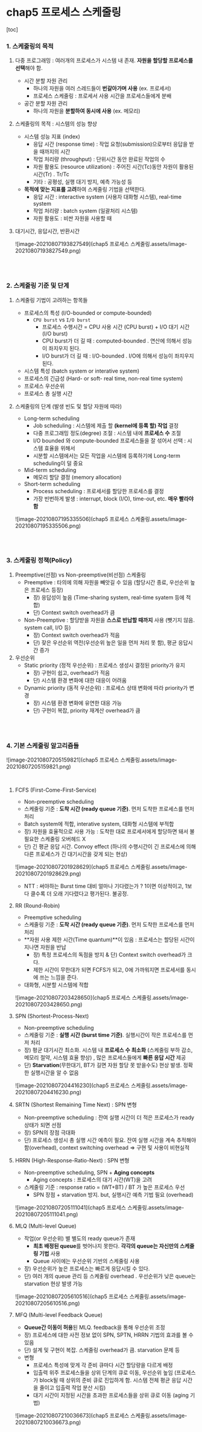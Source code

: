 # chap5 프로세스 스케줄링

[toc]

### 1. 스케줄링의 목적

1. 다중 프로그래밍 : 여러개의 프로세스가 시스템 내 존재. **자원을 할당할 프로세스를 선택**해야 함.

   - 시간 분할 자원 관리
     - 하나의 자원을 여러 스레드들이 **번갈아가며 사용** (ex. 프로세서)
     - 프로세스 스케줄링 : 프로세서 사용 시간을 프로세스들에게 분배
   - 공간 분할 자원 관리
     - 하나의 자원을 **분할하여 동시에 사용** (ex. 메모리)

2. 스케줄링의 목적 : 시스템의 성능 향상

   - 시스템 성능 지표 (index)
     - 응답 시간 (response time) : 작업 요청(submission)으로부터 응답을 받을 때까지의 시간
     - 작업 처리량 (throughput) : 단위시간 동안 완료된 작업의 수 
     - 자원 활용도 (resource utilization) : 주어진 시간(Tc)동안 자원이 활용된 시간(Tr) . Tr/Tc
     - 기타 : 공평성, 실행 대기 방지, 예측 가능성 등
   - **목적에 맞는 지표를 고려**하여 스케줄링 기법을 선택한다.
     - 응답 시간 : interactive system (사용자 대화형 시스템), real-time system
     - 작업 처리량 : batch system (일괄처리 시스템)
     - 자원 활용도 : 비싼 자원을 사용할 때

3. 대기시간, 응답시간, 반환시간

   ![image-20210807193827549](chap5 프로세스 스케줄링.assets/image-20210807193827549.png)

<br/>

<br/>

### 2. 스케줄링 기준 및 단계

1. 스케줄링 기법이 고려하는 항목들

   - 프로세스의 특성 (I/O-bounded or compute-bounded)
     - `CPU burst` vs `I/O burst`
       - 프로세스 수행시간 = CPU 사용 시간 (CPU burst) + I/O 대기 시간 (I/O burst)
       - CPU burst가 더 길 때 : computed-bounded . 연산에 의해서 성능이 좌지우지 된다.
       - I/O burst가 더 길 때 : I/O-bounded . I/O에 의해서 성능이 좌지우지 된다.
   - 시스템 특성 (batch system or interative system)
   - 프로세스의 긴급성 (Hard- or soft- real time, non-real time system)
   - 프로세스 우선순위
   - 프로세스 총 실행 시간

2. 스케줄링의 단계 (발생 빈도 및 할당 자원에 따라)

   - Long-term scheduling 
     - Job scheduling : 시스템에 제출 할 **(kernel에 등록 할) 작업** 결정
     - 다중 프로그래밍 정도(degree) 조절 : 시스템 내에 **프로세스 수** 조절
     - I/O bounded 와 compute-bounded 프로세스들을 잘 섞어서 선택 : 시스템 효율을 위해서
     - 시분할 시스템에서는 모든 작업을 시스템에 등록하기에 Long-term scheduling이 덜 중요
   - Mid-term scheduling
     - 메모리 할당 결정 (memory allocation)
   - Short-term scheduling
     - Process scheduling : 프로세서를 할당한 프로세스를 결정
     - 가장 빈번하게 발생 : interrupt, block (I/O), time-out, etc. **매우 빨라야 함**

   ![image-20210807195335506](chap5 프로세스 스케줄링.assets/image-20210807195335506.png)

<br/>

<br/>

### 3. 스케줄링 정책(Policy)

1. Preemptive(선점) vs Non-preemptive(비선점) 스케줄링
   - Preemptive : 타의에 의해 자원을 빼앗길 수 있음 (할당시간 종료, 우선순위 높은 프로세스 등장)
     - 장) 응답성이 높음 (Time-sharing system, real-time syatem 등에 적합)
     - 단) Context switch overhead가 큼
   - Non-Preemptive : 할당받을 자원을 **스스로 반납할 때까지** 사용 (뺏기지 않음. system call, I/O 등)
     - 장) Context switch overhead가 적음
     - 단) 잦은 우선순위 역전(우선순위 높은 일을 먼저 처리 못 함), 평균 응답시간 증가
2. 우선순위
   - Static priority (정적 우선순위) : 프로세스 생성시 결정된 priority가 유지
     - 장) 구현이 쉽고, overhead가 적음
     - 단) 시스템 환경 변화에 대한 대응이 어려움
   - Dynamic priority (동적 우선순위) : 프로세스 상태 변화에 따라 priority가 변경
     - 장) 시스템 환경 변화에 유연한 대응 가능
     - 단) 구현이 복잡, priority 재계산 overhead가 큼 

<br/>

<br/>

### 4. 기본 스케줄링 알고리즘들

![image-20210807205159821](chap5 프로세스 스케줄링.assets/image-20210807205159821.png)

<br/>

1. FCFS (First-Come-First-Service)

   - Non-preemptive scheduling
   - 스케줄링 기준 : **도착 시간 (ready queue 기준)**. 먼저 도착한 프로세스를 먼저 처리
   - Batch system에 적합, interative system, 대화형 시스템에 부적합
   - 장) 자원을 효율적으로 사용 가능 : 도착한 대로 프로세서에게 할당하면 돼서 불필요한 스케줄링 오버헤드 X
   - 단) 긴 평균 응답 시간. Convoy effect (하나의 수행시간이 긴 프로세스에 의해 다른 프로세스가 긴 대기시간을 갖게 되는 현상)

   ![image-20210807201928629](chap5 프로세스 스케줄링.assets/image-20210807201928629.png)

   - NTT : 써야하는 Burst time 대비 얼마나 기다렸는가 ? 1이면 이상적이고, 1보다 클수록 더 오래 기다렸다고 평가된다. 불공정.

2. RR (Round-Robin)

   - Preemptive scheduling
   - 스케줄링 기준 : **도착 시간 (ready queue 기준)**. 먼저 도착한 프로세스를 먼저 처리
   - **자원 사용 제한 시간(Time quantum)**이 있음 : 프로세스는 할당된 시간이 지나면 자원을 반납
     - 장) 특정 프로세스의 독점을 방지 & 단) Context switch overhead가 크다.
     - 제한 시간이 무한대가 되면 FCFS가 되고, 0에 가까워지면 프로세서를 동시에 쓰는 느낌을 준다.
   - 대화형, 시분할 시스템에 적합

   ![image-20210807203428650](chap5 프로세스 스케줄링.assets/image-20210807203428650.png)

3. SPN (Shortest-Process-Next)

   - Non-preemptive scheduling
   - 스케줄링 기준 : **실행 시간 (burst time 기준)**. 실행시간이 작은 프로세스를 먼저 처리
   - 장) 평균 대기시간 최소화. 시스템 내 **프로세스 수 최소화** (스케줄링 부하 감소, 메모리 절약, 시스템 효율 향상) , 많은 프로세스들에게 **빠른 응답 시간** 제공
   - 단) **Starvation**(무한대기, BT가 길면 자원 할당 못 받을수도) 현상 발생. 정확한 실행시간을 알 수 없음

   ![image-20210807204416230](chap5 프로세스 스케줄링.assets/image-20210807204416230.png)

4. SRTN (Shortest Remaining Time Next) : SPN 변형

   - Non-preemptive scheduling : 잔여 실행 시간이 더 적은 프로세스가 ready 상태가 되면 선점
   - 장) SPN의 장점 극대화
   - 단) 프로세스 생성시 총 실행 시간 예측이 필요. 잔여 실행 시간을 계속 추적해야 함(overhead), context switching overhead => 구현 및 사용이 비현실적

5. HRRN (High-Response-Ratio-Next) : SPN 변형

   - Non-preemptive scheduling, SPN + **Aging concepts**
     - Aging concepts : 프로세스의 대기 시간(WT)을 고려
   - 스케줄링 기준 : response ratio = (WT+BT) / BT 가 높은 프로세스 우선
     - SPN 장점 + starvation 방지. but, 실행시간 예측 기법 필요 (overhead)

   ![image-20210807205111041](chap5 프로세스 스케줄링.assets/image-20210807205111041.png)

6. MLQ (Multi-level Queue)

   - 작업(or 우선순위) 별 별도의 ready queue가 존재
     - **최초 배정된 queue**를 벗어나지 못한다. **각각의 queue는 자신만의 스케줄링 기법** 사용
     - Queue 사이에는 우선순위 기반의 스케줄링 사용
   - 장) 우선순위가 높은 프로세스는 빠르게 응답시킬 수 있다.
   - 단) 여러 개의 queue 관리 등 스케줄링 overhead . 우선순위가 낮은 queue는 starvation 현상 발생 가능 

   ![image-20210807205610516](chap5 프로세스 스케줄링.assets/image-20210807205610516.png)

7. MFQ (Multi-level Feedback Queue)

   - **Queue간 이동이 허용**된 MLQ. feedback을 통해 우선순위 조정
   - 장) 프로세스에 대한 사전 정보 없이 SPN, SPTN, HRRN 기법의 효과를 볼 수 있음
   - 단) 설계 및 구현이 복잡. 스케줄링 overhead가 큼. starvation 문제 등
   - 변형
     - 프로세스 특성에 맞게 각 준비 큐마다 시간 할당량을 다르게 배정
     - 입출력 위주 프로세스들을 상위 단계의 큐로 이동, 우선순위 높임 (프로세스가 block될 때 상위의 준비 큐로 진입하게 함. 시스템 전체 평균 응답 시간을 줄이고 입출력 작업 분산 시킴)
     - 대기 시간이 지정된 시간을 초과한 프로세스들을 상위 큐로 이동 (aging 기법)

   ![image-20210807210036673](chap5 프로세스 스케줄링.assets/image-20210807210036673.png)



